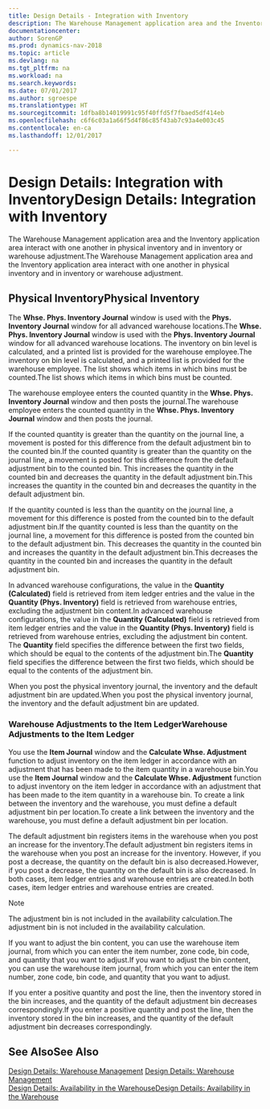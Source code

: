 ```yaml
---
title: Design Details - Integration with Inventory
description: The Warehouse Management application area and the Inventory application area interact with one another in physical inventory and in inventory or warehouse adjustment.
documentationcenter: 
author: SorenGP
ms.prod: dynamics-nav-2018
ms.topic: article
ms.devlang: na
ms.tgt_pltfrm: na
ms.workload: na
ms.search.keywords: 
ms.date: 07/01/2017
ms.author: sgroespe
ms.translationtype: HT
ms.sourcegitcommit: 1dfba8b14019991c95f40ffd5f7fbaed5df414eb
ms.openlocfilehash: c6f6c03a1a66f5d4f86c85f43ab7c93a4e003c45
ms.contentlocale: en-ca
ms.lasthandoff: 12/01/2017

---
```

# <a name="design-details-integration-with-inventory"></a><span data-ttu-id="80f0f-103">Design Details: Integration with Inventory</span><span class="sxs-lookup"><span data-stu-id="80f0f-103">Design Details: Integration with Inventory</span></span>
<span data-ttu-id="80f0f-104">The Warehouse Management application area and the Inventory application area interact with one another in physical inventory and in inventory or warehouse adjustment.</span><span class="sxs-lookup"><span data-stu-id="80f0f-104">The Warehouse Management application area and the Inventory application area interact with one another in physical inventory and in inventory or warehouse adjustment.</span></span>  
  
## <a name="physical-inventory"></a><span data-ttu-id="80f0f-105">Physical Inventory</span><span class="sxs-lookup"><span data-stu-id="80f0f-105">Physical Inventory</span></span>  
 <span data-ttu-id="80f0f-106">The **Whse. Phys. Inventory Journal** window is used with the **Phys. Inventory Journal** window for all advanced warehouse locations.</span><span class="sxs-lookup"><span data-stu-id="80f0f-106">The **Whse. Phys. Inventory Journal** window is used with the **Phys. Inventory Journal** window for all advanced warehouse locations.</span></span> <span data-ttu-id="80f0f-107">The inventory on bin level is calculated, and a printed list is provided for the warehouse employee.</span><span class="sxs-lookup"><span data-stu-id="80f0f-107">The inventory on bin level is calculated, and a printed list is provided for the warehouse employee.</span></span> <span data-ttu-id="80f0f-108">The list shows which items in which bins must be counted.</span><span class="sxs-lookup"><span data-stu-id="80f0f-108">The list shows which items in which bins must be counted.</span></span>  
  
 <span data-ttu-id="80f0f-109">The warehouse employee enters the counted quantity in the **Whse. Phys. Inventory Journal** window and then posts the journal.</span><span class="sxs-lookup"><span data-stu-id="80f0f-109">The warehouse employee enters the counted quantity in the **Whse. Phys. Inventory Journal** window and then posts the journal.</span></span>  
  
 <span data-ttu-id="80f0f-110">If the counted quantity is greater than the quantity on the journal line, a movement is posted for this difference from the default adjustment bin to the counted bin.</span><span class="sxs-lookup"><span data-stu-id="80f0f-110">If the counted quantity is greater than the quantity on the journal line, a movement is posted for this difference from the default adjustment bin to the counted bin.</span></span> <span data-ttu-id="80f0f-111">This increases the quantity in the counted bin and decreases the quantity in the default adjustment bin.</span><span class="sxs-lookup"><span data-stu-id="80f0f-111">This increases the quantity in the counted bin and decreases the quantity in the default adjustment bin.</span></span>  
  
 <span data-ttu-id="80f0f-112">If the quantity counted is less than the quantity on the journal line, a movement for this difference is posted from the counted bin to the default adjustment bin.</span><span class="sxs-lookup"><span data-stu-id="80f0f-112">If the quantity counted is less than the quantity on the journal line, a movement for this difference is posted from the counted bin to the default adjustment bin.</span></span> <span data-ttu-id="80f0f-113">This decreases the quantity in the counted bin and increases the quantity in the default adjustment bin.</span><span class="sxs-lookup"><span data-stu-id="80f0f-113">This decreases the quantity in the counted bin and increases the quantity in the default adjustment bin.</span></span>  
  
 <span data-ttu-id="80f0f-114">In advanced warehouse configurations, the value in the **Quantity (Calculated)** field is retrieved from item ledger entries and the value in the **Quantity (Phys. Inventory)** field is retrieved from warehouse entries, excluding the adjustment bin content.</span><span class="sxs-lookup"><span data-stu-id="80f0f-114">In advanced warehouse configurations, the value in the **Quantity (Calculated)** field is retrieved from item ledger entries and the value in the **Quantity (Phys. Inventory)** field is retrieved from warehouse entries, excluding the adjustment bin content.</span></span> <span data-ttu-id="80f0f-115">The **Quantity** field specifies the difference between the first two fields, which should be equal to the contents of the adjustment bin.</span><span class="sxs-lookup"><span data-stu-id="80f0f-115">The **Quantity** field specifies the difference between the first two fields, which should be equal to the contents of the adjustment bin.</span></span>  
  
 <span data-ttu-id="80f0f-116">When you post the physical inventory journal, the inventory and the default adjustment bin are updated.</span><span class="sxs-lookup"><span data-stu-id="80f0f-116">When you post the physical inventory journal, the inventory and the default adjustment bin are updated.</span></span>  
  
### <a name="warehouse-adjustments-to-the-item-ledger"></a><span data-ttu-id="80f0f-117">Warehouse Adjustments to the Item Ledger</span><span class="sxs-lookup"><span data-stu-id="80f0f-117">Warehouse Adjustments to the Item Ledger</span></span>  
 <span data-ttu-id="80f0f-118">You use the **Item Journal** window and the **Calculate Whse. Adjustment** function to adjust inventory on the item ledger in accordance with an adjustment that has been made to the item quantity in a warehouse bin.</span><span class="sxs-lookup"><span data-stu-id="80f0f-118">You use the **Item Journal** window and the **Calculate Whse. Adjustment** function to adjust inventory on the item ledger in accordance with an adjustment that has been made to the item quantity in a warehouse bin.</span></span> <span data-ttu-id="80f0f-119">To create a link between the inventory and the warehouse, you must define a default adjustment bin per location.</span><span class="sxs-lookup"><span data-stu-id="80f0f-119">To create a link between the inventory and the warehouse, you must define a default adjustment bin per location.</span></span>  
  
 <span data-ttu-id="80f0f-120">The default adjustment bin registers items in the warehouse when you post an increase for the inventory.</span><span class="sxs-lookup"><span data-stu-id="80f0f-120">The default adjustment bin registers items in the warehouse when you post an increase for the inventory.</span></span> <span data-ttu-id="80f0f-121">However, if you post a decrease, the quantity on the default bin is also decreased.</span><span class="sxs-lookup"><span data-stu-id="80f0f-121">However, if you post a decrease, the quantity on the default bin is also decreased.</span></span> <span data-ttu-id="80f0f-122">In both cases, item ledger entries and warehouse entries are created.</span><span class="sxs-lookup"><span data-stu-id="80f0f-122">In both cases, item ledger entries and warehouse entries are created.</span></span>  
  
> [!NOTE]  
>  <span data-ttu-id="80f0f-123">The adjustment bin is not included in the availability calculation.</span><span class="sxs-lookup"><span data-stu-id="80f0f-123">The adjustment bin is not included in the availability calculation.</span></span>  
  
 <span data-ttu-id="80f0f-124">If you want to adjust the bin content, you can use the warehouse item journal, from which you can enter the item number, zone code, bin code, and quantity that you want to adjust.</span><span class="sxs-lookup"><span data-stu-id="80f0f-124">If you want to adjust the bin content, you can use the warehouse item journal, from which you can enter the item number, zone code, bin code, and quantity that you want to adjust.</span></span>  
  
 <span data-ttu-id="80f0f-125">If you enter a positive quantity and post the line, then the inventory stored in the bin increases, and the quantity of the default adjustment bin decreases correspondingly.</span><span class="sxs-lookup"><span data-stu-id="80f0f-125">If you enter a positive quantity and post the line, then the inventory stored in the bin increases, and the quantity of the default adjustment bin decreases correspondingly.</span></span>  
  
## <a name="see-also"></a><span data-ttu-id="80f0f-126">See Also</span><span class="sxs-lookup"><span data-stu-id="80f0f-126">See Also</span></span>  
 <span data-ttu-id="80f0f-127">[Design Details: Warehouse Management](design-details-warehouse-management.md) </span><span class="sxs-lookup"><span data-stu-id="80f0f-127">[Design Details: Warehouse Management](design-details-warehouse-management.md) </span></span>  
 [<span data-ttu-id="80f0f-128">Design Details: Availability in the Warehouse</span><span class="sxs-lookup"><span data-stu-id="80f0f-128">Design Details: Availability in the Warehouse</span></span>](design-details-availability-in-the-warehouse.md)
